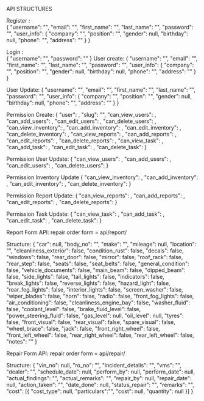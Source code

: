 API STRUCTURES

Register :  
{
    "username": "",
    "email": "",
    "first_name": "",
    "last_name": "",
    "password": "",
    "user_info": {
        "company": "",
        "position": "",
        "gender": null,
        "birthday": null,
        "phone": "",
        "address": ""
    }
}


Login  :	
{
   "username": "",
    "password": ""
}
User create:
{
    "username": "",
    "email": "",
    "first_name": "",
    "last_name": "",
    "password": "",
    "user_info": {
        "company": "",
        "position": "",
        "gender": null,
        "birthday": null,
        "phone": "",
        "address": ""
    }
}


User Update:
{
    "username": "",
    "email": "",
    "first_name": "",
    "last_name": "",
    "password": "",
    "user_info": {
        "company": "",
        "position": "",
        "gender": null,
        "birthday": null,
        "phone": "",
        "address": ""
    }
}

Permission Create:
{
        "user": ,
        "slug": "",
        "can_view_users": ,
        "can_add_users": ,
        "can_edit_users": ,
        "can_delete_users": ,
        "can_view_inventory": ,
        "can_add_inventory": ,
        "can_edit_inventory": ,
        "can_delete_inventory": ,
        "can_view_reports": ,
        "can_add_reports": ,
        "can_edit_reports": ,
        "can_delete_reports": ,
        "can_view_task": ,
        "can_add_task": ,
        "can_edit_task": ,
        "can_delete_task": 
    }


Permission User Update:
{
        "can_view_users": ,
        "can_add_users": ,
        "can_edit_users": ,
        "can_delete_users":
}

Permission Inventory Update
{
        "can_view_inventory": ,
        "can_add_inventory": ,
        "can_edit_inventory": ,
        "can_delete_inventory":
}

Permission Report Update:
{
        "can_view_reports": ,
        "can_add_reports": ,
        "can_edit_reports": ,
        "can_delete_reports":
}

Permission Task Update:
{
        "can_view_task": ,
        "can_add_task": ,
        "can_edit_task": ,
        "can_delete_task": 
}
 




Report Form
API:
repair order form = api/report/

Structure:
{
    "car": null,
    "body_no": "",
    "make": "",
    "mileage": null,
    "location": "",
    "cleanliness_exterior": false,
    "condition_rust": false,
    "decals": false,
    "windows": false,
    "rear_door": false,
    "mirror": false,
    "roof_rack": false,
    "rear_step": false,
    "seats": false,
    "seat_belts": false,
    "general_condition": false,
    "vehicle_documents": false,
    "main_beam": false,
    "dipped_beam": false,
    "side_lights": false,
    "tail_lights": false,
    "indicators": false,
    "break_lights": false,
    "reverse_lights": false,
    "hazard_light": false,
    "rear_fog_lights": false,
    "interior_lights": false,
    "screen_washer": false,
    "wiper_blades": false,
    "horn": false,
    "radio": false,
    "front_fog_lights": false,
    "air_conditioning": false,
    "cleanliness_engine_bay": false,
    "washer_fluid": false,
    "coolant_level": false,
    "brake_fluid_level": false,
    "power_steering_fluid": false,
    "gas_level": null,
    "oil_level": null,
    "tyres": false,
    "front_visual": false,
    "rear_visual": false,
    "spare_visual": false,
    "wheel_brace": false,
    "jack": false,
    "front_right_wheel": false,
    "front_left_wheel": false,
    "rear_right_wheel": false,
    "rear_left_wheel": false,
    "notes": ""
}


Repair Form
API:
repair order form = api/repair/

Structure:
{
    "vin_no": null,
    "ro_no": "",
    "incident_details": "",
    "vms": "",
    "dealer": "",
    "schedule_date": null,
    "perform_by": null,
    "perform_date": null,
    "actual_findings": "",
    "actual_remarks": "",
    "repair_by": null,
    "repair_date": null,
    "action_taken": "",
    "date_done": null,
    "status_repair": "",
    "remarks": "",
    "cost": [{
            "cost_type": null,
            "particulars":"",
            "cost": null,
            "quantity": null
        }]
}
